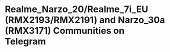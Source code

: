 # Realme_Narzo_20/Realme_7i_EU (RMX2193/RMX2191) and Narzo_30a (RMX3171) Communities on Telegram



